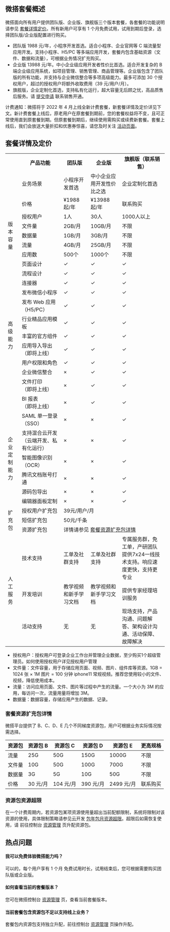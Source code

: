 ## 微搭套餐概述

微搭面向所有用户提供团队版、企业版、旗舰版三个版本套餐，各套餐的功能说明请参见 [套餐详情定价](#price)。所有新用户可享有 1 个月免费试用，试用到期后登录，选择团队版/企业版配置进行购买。

- 团队版 1988 元/年，小程序开发首选。适合小程序、企业官网等 C 端流量型应用开发。支持小程序、H5/PC 等多端应用开发，套餐内包含基础资源（文件、数据和流量），可根据业务情况扩充购买。
- 企业版 13988 元/年。中小企业级应用开发者性价比首选。适合开发复杂的 B 端企业级应用系统，如项目管理、销售管理、商品管理等。企业版包含了团队版的所有功能，并支持与企业微信整合等多项高级能力。最多可添加 30 个授权用户，超过的授权用户将额外收取费用（39 元/用户/月）。
- 旗舰版，企业定制化首选，支持私有化运行，超大容量无后顾之忧，高品质售后服务。请 [提交申请](https://cloud.tencent.com/act/pro/weda?from=14248) 联系销售开通。

<dx-alert infotype="explain" title="">
计费通知：微搭将于 2022 年 4 月上线全新计费套餐，新套餐详情及定价详见下文。新计费套餐上线后，原老用户在原套餐到期前，您的套餐权益将不变，且可正常使用直到原套餐到期。但原套餐到期后，继续使用需购买或续费新套餐。套餐上线后，我们会放送大量折扣和优惠券惊喜，请您及时关注 <a href="https://cloud.tencent.com/act/pro/weda?from=14248" target="__blank"> 活动页面</a>。
</dx-alert>

[](id:price)

## 套餐详情及定价

<table>
<tr>
<th></th>
<th>产品功能</th>
<th>团队版</th>
<th>企业版</th>
<th>旗舰版（联系销售）</th>
</tr>
<tr>
<td ></td>
<td >业务场景</td>
<td>小程序开发首选</td>
<td>中小企业应用开发性价比之选</td>
<td>企业定制化首选</td>
</tr>
<tr>
<td></td>
<td>价格</td>
<td>¥1988 起/年 </td>
<td>¥13988 起/年</td>
<td>联系购买</td>
</tr>
<tr title="授权用户可登录企业工作台并管理企业数据，至少包含1个超级管理员。">
<td rowspan="5">版本容量</td>
<td>授权用户</td>
<td>1人</td>
<td>30人</td>
<td>1000人以上</td>
</tr>
<tr title="用于存储应用页面、视频、图片、组件库等资源">
<td>文件量</td>
<td>2GB/月</td>
<td>10GB/月</td>
<td>不限</td>
</tr>
<tr title="存储应用产生的数据、记录">
<td>数据量</td>
<td>1GB/月</td>
<td>3GB/月</td>
<td>不限</td>
</tr>
<tr title="访问应用页面、文件、图片等过程中产生的流量">
<td>流量</td>
<td>4GB/月</td>
<td>25GB/月</td>
<td>不限</td>
</tr>
<tr title="账号可创建的最大应用数">
<td>应用数</td>
<td>500个</td>
<td>1000个</td>
<td>不限</td>
</tr>
<tr title="提供页面基础搭建能力，支持布局组件、图文链接按钮等组件拖拽及属性配置">
<td rowspan="12">高级能力</td>
<td>页面设计</td>
<td>&#10003;</td>
<td>&#10003;</td>
<td>&#10003;</td>
</tr>
<tr title="提供流程设计能力，支持数据触发、流程触发，流程节点新增、删除、编辑，配置节点审批人、审批规则、发送通知、操作数据表等">
<td>流程设计</td>
<td>&#10003;</td>
<td>&#10003;</td>
<td>&#10003;</td>
</tr>
<tr title="通过连接器接入第三方服务，使微搭可以和外部系统进行集成。支持HTTP请求、自定义代码等多种模式">
<td>连接器</td>
<td>&#10003;</td>
<td>&#10003;</td>
<td>&#10003;</td>
</tr>
<tr title="提供微信小程注册、发布，小程序基本开放能力">
<td>发布微信小程序</td>
<td>&#10003;</td>
<td>&#10003;</td>
<td>&#10003;</td>
</tr>
<tr>
<td>发布 Web 应用（H5/PC）</td>
<td>&#10003;</td>
<td>&#10003;</td>
<td>&#10003;</td>
</tr>
<tr>
<td>行业精品应用模板</td>
<td>&#10003;</td>
<td>&#10003;</td>
<td>&#10003;</td>
</tr>
<tr>
<td>丰富的官方组件</td>
<td>&#10003;</td>
<td>&#10003;</td>
<td>&#10003;</td>
</tr>
<tr>
<td>应用导入导出<br/>（即将上线）</td>
<td>&#10003;</td>
<td>&#10003;</td>
<td>&#10003;</td>
</tr>
<tr>
<td>用户权限和角色</td>
<td>&#10003;</td>
<td>&#10003;</td>
<td>&#10003;</td>
</tr>
<tr>
<td>企业微信整合</td>
<td>×</td>
<td>&#10003;</td>
<td>&#10003;</td>
</tr>
<tr>
<td>文件打印<br/>（即将上线）</td>
<td>×</td>
<td>&#10003;</td>
<td>&#10003;</td>
</tr>
<tr>
<td>BI 报表<br/>（即将上线）</td>
<td>×</td>
<td>&#10003;</td>
<td>&#10003;</td>
</tr>
<tr>
<td rowspan="6">企业定制能力</td>
<td>SAML 单一登录（SSO）</td>
<td>×</td>
<td>×</td>
<td>&#10003;</td>
</tr>
<tr>
<td>支持混合云开发（云端开发、私有化运行）</td>
<td>×</td>
<td>×</td>
<td>&#10003;</td>
</tr>
<tr>
<td>智能图像识别（OCR）</td>
<td>×</td>
<td>×</td>
<td>&#10003;</td>
</tr>
<tr>
<td>腾讯文档账号打通</td>
<td>×</td>
<td>×</td>
<td>&#10003;</td>
</tr>
<tr>
<td>源码包导出</td>
<td>×</td>
<td>×</td>
<td>&#10003;</td>
</tr>
<tr>
<td>编辑器面板定制</td>
<td>×</td>
<td>×</td>
<td>&#10003;</td>
</tr>
<tr>
<td rowspan="3">扩充包</td>
<td>授权用户扩充包</td>
<td colspan="3">39元/用户/月</td>
</tr>
<tr>
<td>短信扩充包</td>
<td colspan="3">50元/千条</td>
</tr>
<tr>
<td>资源扩充包</td>
<td colspan="3">
			详情请参见 <a href = "">套餐资源扩充包详情</a>
</tr>
<tr>
<td rowspan="3">人工服务</td>
<td>技术支持</td>
<td>工单及社群支持</td>
<td>工单及社群支持</td>
<td>专属服务群，免工单，产研团队提供7x24一线技术支持。响应速度更快，支持更专业</td>
</tr>
<tr>
<td>开发培训</td>
<td>教学视频和新手学习文档</td>
<td>教学视频和新手学习文档</td>
<td>提供专家经理培训服务</td>
</tr>
<tr>
<td>活动支持</td>
<td>无</td>
<td>无</td>
<td>现场支持，产品沟通、问题解答、架构设计沟通、活动保障、故障解决</td>
</tr>
</table>

<dx-alert infotype="explain" title=""><ul style = "margin-bottom: 0px;">

<li>授权用户：授权用户可登录企业工作台并管理企业数据，至少购买1个超级管理员。如何使用授权用户详见<a>授权用户管理</a></li>
<li>文件量：文件容量，用于存储应用页面、视频、图片、组件库等资源。1GB = 1024 张 × 1M 图片 = 100 分钟 iphone11 常规视频。推荐您使用较小的文件、视频，降低使用成本。
</li>
<li>流量：访问应用页面、文件、图片等过程中产生的流量。一个大小为 3M 的应用，每访问一次，流量用量将增加 3M。</li>
<li>数据量：数据容量，存储应用产生的数据、记录。</li></ul>
</dx-alert>

### 套餐资源扩充包详情[](id:resourcepack)

微搭平台提供了 B、C、D、E 几个不同梯度资源包，用户可根据业务实际情况按需选择。

| 资源包 | 资源包 B | 资源包 C  | 资源包 D  | 资源包 E   | 更高规格 |
| ------ | -------- | --------- | --------- | ---------- | -------- |
| 流量   | 25G      | 50G       | 150G      | 1000G      | 不限     |
| 文件量 | 10G      | 50G       | 100G      | 700G       | 不限     |
| 数据量 | 3G       | 5G        | 10G       | 50G        | 不限     |
| 价格   | 30 元/月 | 104 元/月 | 390 元/月 | 2499 元/月 | 联系购买 |

### 资源包资源超限

在一个计费周期内，若资源包某项资源使用量超出当前配额限制，系统将限制对该资源的使用，具体限制策略请参见云开发 [包年包月资源超限](https://cloud.tencent.com/document/product/876/39093)。超限后如需恢复使用，请 前往控制台 [资源管理](https://console.cloud.tencent.com/lowcode/resource/index) 页升配资源包。

## 热点问题[](id:hot)

#### 我可以免费体验微搭能力吗？

可以的，每个用户享有 1 个月 免费试用时长，试用结束后，您可根据需要购买团队版或企业版。

#### 如何查看当前的套餐版本？

您可在微搭控制台 [资源管理](https://console.cloud.tencent.com/lowcode/resource/index) 页，查看当前套餐版本。

#### 当前套餐包含资源包不足以支持线上业务？

套餐包内资源包支持独立升配，前往控制台 [资源管理](https://console.cloud.tencent.com/lowcode/resource/index) 页操作升配。
